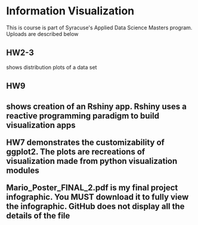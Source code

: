 <h1> Information Visualization </h1>

<p1> This is course is part of Syracuse's Applied Data Science Masters program. Uploads are described below</p1>

<h2>  HW2-3 </h2> <p2> shows distribution plots of a data set </p2>


<h2>  HW9 <h2>
  <p2> shows creation of an Rshiny app. Rshiny uses a reactive programming paradigm to build visualization apps </p2>
  
<p2>  HW7 demonstrates the customizability of ggplot2. The plots are recreations of visualization made from python visualization modules </p2>

<p2>  Mario_Poster_FINAL_2.pdf is my final project infographic. You MUST download it to fully view the infographic. GitHub does not display all the details of the file </p2>






